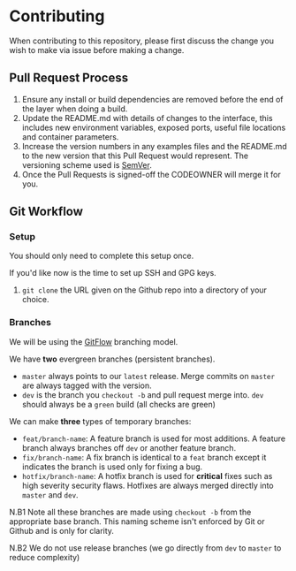 # Contributing

When contributing to this repository, please first discuss the change you wish to make via issue before making a change. 

## Pull Request Process

1. Ensure any install or build dependencies are removed before the end of the layer when doing a build.
2. Update the README.md with details of changes to the interface, this includes new environment variables, exposed ports, useful file locations and container parameters.
3. Increase the version numbers in any examples files and the README.md to the new version that this Pull Request would represent. The versioning scheme used is [SemVer](http://semver.org/).
4. Once the Pull Requests is signed-off the CODEOWNER will merge it for you.

## Git Workflow

### Setup
You should only need to complete this setup once. 

If you'd like now is the time to set up SSH and GPG keys.

1. `git clone` the URL given on the Github repo into a directory of your choice.

### Branches
We will be using the [GitFlow](https://nvie.com/posts/a-successful-git-branching-model/) branching model.

We have **two** evergreen branches (persistent branches). 

- `master` always points to our `latest` release. Merge commits on `master` are always tagged with the version.
- `dev` is the branch you `checkout -b` and pull request merge into. `dev` should always be a `green` build (all checks are green)

We can make **three** types of temporary branches:

- `feat/branch-name`: A feature branch is used for most additions. A feature branch always branches off `dev` or another feature branch.
- `fix/branch-name`: A fix branch is identical to a `feat` branch except it indicates the branch is used only for fixing a bug.
- `hotfix/branch-name`: A hotfix branch is used for **critical** fixes such as high severity security flaws. Hotfixes are always merged directly into `master` and `dev`.

N.B1 Note all these branches are made using `checkout -b` from the appropriate base branch. This naming scheme isn't enforced by Git or Github and is only for clarity.

N.B2 We do not use release branches (we go directly from `dev` to `master` to reduce complexity)
